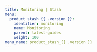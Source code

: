 ```yaml
---
title: Monitoring | Stash
menu:
  product_stash_{{ .version }}:
    identifier: monitoring
    name: Monitoring
    parent: latest-guides
    weight: 100
menu_name: product_stash_{{ .version }}
---
```

